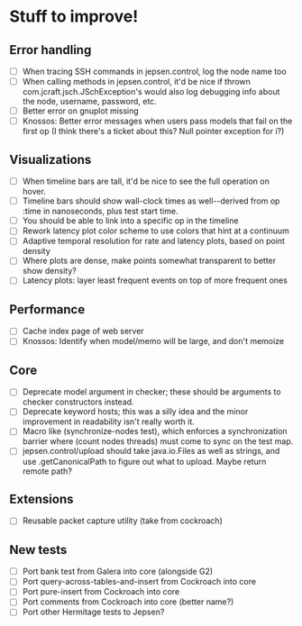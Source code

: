 # Stuff to improve!

## Error handling

- [ ] When tracing SSH commands in jepsen.control, log the node name too
- [ ] When calling methods in jepsen.control, it'd be nice if thrown
  com.jcraft.jsch.JSchException's would also log debugging info about the node,
  username, password, etc.
- [ ] Better error on gnuplot missing
- [ ] Knossos: Better error messages when users pass models that fail on the
  first op (I think there's a ticket about this? Null pointer exception for i?)

## Visualizations

- [ ] When timeline bars are tall, it'd be nice to see the full operation on
  hover.
- [ ] Timeline bars should show wall-clock times as well--derived from op :time
  in nanoseconds, plus test start time.
- [ ] You should be able to link into a specific op in the timeline
- [ ] Rework latency plot color scheme to use colors that hint at a continuum
- [ ] Adaptive temporal resolution for rate and latency plots, based on point density
- [ ] Where plots are dense, make points somewhat transparent to better show
  density?
- [ ] Latency plots: layer least frequent events on top of more frequent ones

## Performance

- [ ] Cache index page of web server
- [ ] Knossos: Identify when model/memo will be large, and don't memoize

## Core

- [ ] Deprecate model argument in checker; these should be arguments to checker
  constructors instead.
- [ ] Deprecate keyword hosts; this was a silly idea and the minor improvement
  in readability isn't really worth it.
- [ ] Macro like (synchronize-nodes test), which enforces a synchronization
  barrier where (count nodes threads) must come to sync on the test map.
- [ ] jepsen.control/upload should take java.io.Files as well as strings, and
  use .getCanonicalPath to figure out what to upload. Maybe return remote path?

## Extensions

- [ ] Reusable packet capture utility (take from cockroach)

## New tests

- [ ] Port bank test from Galera into core (alongside G2)
- [ ] Port query-across-tables-and-insert from Cockroach into core
- [ ] Port pure-insert from Cockroach into core
- [ ] Port comments from Cockroach into core (better name?)
- [ ] Port other Hermitage tests to Jepsen?
